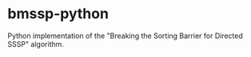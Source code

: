 # bmssp-python
Python implementation of the "Breaking the Sorting Barrier for Directed SSSP" algorithm. 
